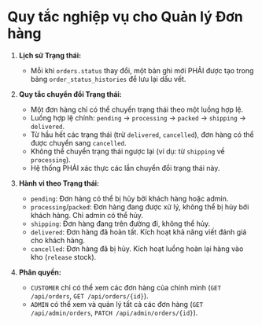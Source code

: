 # Quy tắc nghiệp vụ cho Quản lý Đơn hàng

1.  **Lịch sử Trạng thái:**
    *   Mỗi khi `orders.status` thay đổi, một bản ghi mới PHẢI được tạo trong bảng `order_status_histories` để lưu lại dấu vết.

2.  **Quy tắc chuyển đổi Trạng thái:**
    *   Một đơn hàng chỉ có thể chuyển trạng thái theo một luồng hợp lệ.
    *   Luồng hợp lệ chính: `pending` -> `processing` -> `packed` -> `shipping` -> `delivered`.
    *   Từ hầu hết các trạng thái (trừ `delivered`, `cancelled`), đơn hàng có thể được chuyển sang `cancelled`.
    *   Không thể chuyển trạng thái ngược lại (ví dụ: từ `shipping` về `processing`).
    *   Hệ thống PHẢI xác thực các lần chuyển đổi trạng thái này.

3.  **Hành vi theo Trạng thái:**
    *   `pending`: Đơn hàng có thể bị hủy bởi khách hàng hoặc admin.
    *   `processing`/`packed`: Đơn hàng đang được xử lý, không thể bị hủy bởi khách hàng. Chỉ admin có thể hủy.
    *   `shipping`: Đơn hàng đang trên đường đi, không thể hủy.
    *   `delivered`: Đơn hàng đã hoàn tất. Kích hoạt khả năng viết đánh giá cho khách hàng.
    *   `cancelled`: Đơn hàng đã bị hủy. Kích hoạt luồng hoàn lại hàng vào kho (`release` stock).

4.  **Phân quyền:**
    *   `CUSTOMER` chỉ có thể xem các đơn hàng của chính mình (`GET /api/orders`, `GET /api/orders/{id}`).
    *   `ADMIN` có thể xem và quản lý tất cả các đơn hàng (`GET /api/admin/orders`, `PATCH /api/admin/orders/{id}`).
